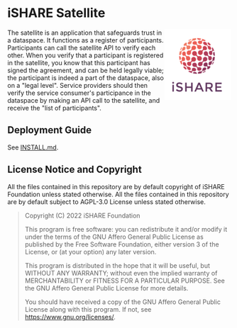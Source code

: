 # iSHARE Satellite

<img align="right" src="docs/assets/isharelogo-small.png">

The satellite is an application that safeguards trust in a
dataspace. It functions as a register of participants. Participants
can call the satellite API to verify each other. When you verify that
a participant is registered in the satellite, you know that this
participant has signed the agreement, and can be held legally viable;
the participant is indeed a part of the dataspace, also on a "legal
level". Service providers should then verify the service consumer's
participance in the dataspace by making an API call to the satellite,
and receive the "list of participants".

## Deployment Guide

See [INSTALL.md](./INSTALL.md).

## License Notice and Copyright

All the files contained in this repository are by default copyright of
iSHARE Foundation unless stated otherwise.  All the files contained in
this repository are by default subject to AGPL-3.0 License unless
stated otherwise.

> Copyright (C) 2022  iSHARE Foundation
>
> This program is free software: you can redistribute it and/or modify
> it under the terms of the GNU Affero General Public License as
> published by the Free Software Foundation, either version 3 of the
> License, or (at your option) any later version.
>
> This program is distributed in the hope that it will be useful, but
> WITHOUT ANY WARRANTY; without even the implied warranty of
> MERCHANTABILITY or FITNESS FOR A PARTICULAR PURPOSE.  See the GNU
> Affero General Public License for more details.
>
>
> You should have received a copy of the GNU Affero General Public
> License along with this program.  If not, see
> <https://www.gnu.org/licenses/>.
